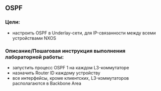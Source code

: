 ## OSPF

### Цели:
- настроить OSPF в Underlay-сети, для IP-связанности между всеми устройствами NXOS

### Описание/Пошаговая инструкция выполнения лабораторной работы:
- запустить процесс OSPF 1 на каждом L3-коммутаторе
- назначить Router ID каждому устройству
- все интерфейсы, кроме клиентских, L3-коммутаторов располагаются в Backbone Area

